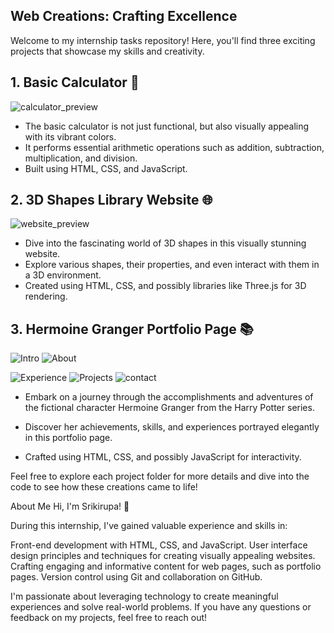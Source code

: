 ## Web Creations: Crafting Excellence

Welcome to my internship tasks repository! Here, you'll find three exciting projects that showcase my skills and creativity.

## 1. Basic Calculator 🧮
![calculator_preview](https://github.com/ShriKirupa/CODSOFT/assets/156590403/afec7808-4ef4-4398-8abf-d9d0740c7a3c)
- The basic calculator is not just functional, but also visually appealing with its vibrant colors.
- It performs essential arithmetic operations such as addition, subtraction, multiplication, and division.
- Built using HTML, CSS, and JavaScript.

## 2. 3D Shapes Library Website 🌐
![website_preview](https://github.com/ShriKirupa/CODSOFT/assets/156590403/d966a9f9-c164-4be7-96a8-fa1ba02b02a7)
- Dive into the fascinating world of 3D shapes in this visually stunning website.
- Explore various shapes, their properties, and even interact with them in a 3D environment.
- Created using HTML, CSS, and possibly libraries like Three.js for 3D rendering.


## 3. Hermoine Granger Portfolio Page 📚
![Intro](https://github.com/ShriKirupa/CODSOFT/assets/156590403/c50f5284-c036-436f-b93c-4ac219e9f9ec)
![About](https://github.com/ShriKirupa/CODSOFT/assets/156590403/690aab4f-c08f-4d36-a122-60619b86d0c6)

![Experience](https://github.com/ShriKirupa/CODSOFT/assets/156590403/feb6ebe0-91c8-4fea-9552-a3585046314a)
![Projects](https://github.com/ShriKirupa/CODSOFT/assets/156590403/69222445-cdc2-4702-9143-4b5945d65d7d)
![contact](https://github.com/ShriKirupa/CODSOFT/assets/156590403/71c1a13f-bb0d-40c9-ace7-b4b98a38ea4f)




- Embark on a journey through the accomplishments and adventures of the fictional character Hermoine Granger from the Harry Potter series.
- Discover her achievements, skills, and experiences portrayed elegantly in this portfolio page.

- Crafted using HTML, CSS, and possibly JavaScript for interactivity.

Feel free to explore each project folder for more details and dive into the code to see how these creations came to life!


About Me
Hi, I'm Srikirupa! 👋

During this internship, I've gained valuable experience and skills in:

Front-end development with HTML, CSS, and JavaScript.
User interface design principles and techniques for creating visually appealing websites.
Crafting engaging and informative content for web pages, such as portfolio pages.
Version control using Git and collaboration on GitHub.


I'm passionate about leveraging technology to create meaningful experiences and solve real-world problems. 
If you have any questions or feedback on my projects, feel free to reach out!
